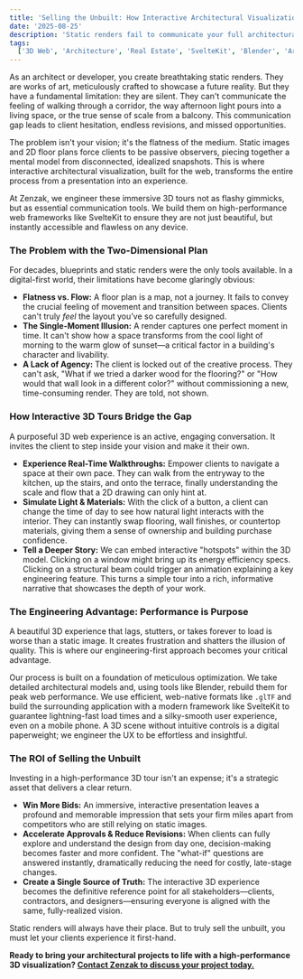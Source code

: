 ```yaml
---
title: 'Selling the Unbuilt: How Interactive Architectural Visualization Wins Clients'
date: '2025-08-25'
description: 'Static renders fail to communicate your full architectural vision. Learn how interactive 3D web experiences empower clients to explore unbuilt spaces in real-time, helping you win more bids and accelerate project approvals with high-performance visualization.'
tags:
  ['3D Web', 'Architecture', 'Real Estate', 'SvelteKit', 'Blender', 'Architectural Visualization']
---
```


As an architect or developer, you create breathtaking static renders. They are works of art, meticulously crafted to showcase a future reality. But they have a fundamental limitation: they are silent. They can't communicate the feeling of walking through a corridor, the way afternoon light pours into a living space, or the true sense of scale from a balcony. This communication gap leads to client hesitation, endless revisions, and missed opportunities.

The problem isn't your vision; it's the flatness of the medium. Static images and 2D floor plans force clients to be passive observers, piecing together a mental model from disconnected, idealized snapshots. This is where interactive architectural visualization, built for the web, transforms the entire process from a presentation into an experience.

At Zenzak, we engineer these immersive 3D tours not as flashy gimmicks, but as essential communication tools. We build them on high-performance web frameworks like SvelteKit to ensure they are not just beautiful, but instantly accessible and flawless on any device.

### The Problem with the Two-Dimensional Plan

For decades, blueprints and static renders were the only tools available. In a digital-first world, their limitations have become glaringly obvious:

- **Flatness vs. Flow:** A floor plan is a map, not a journey. It fails to convey the crucial feeling of movement and transition between spaces. Clients can't truly _feel_ the layout you’ve so carefully designed.
- **The Single-Moment Illusion:** A render captures one perfect moment in time. It can't show how a space transforms from the cool light of morning to the warm glow of sunset—a critical factor in a building's character and livability.
- **A Lack of Agency:** The client is locked out of the creative process. They can't ask, "What if we tried a darker wood for the flooring?" or "How would that wall look in a different color?" without commissioning a new, time-consuming render. They are told, not shown.

### How Interactive 3D Tours Bridge the Gap

A purposeful 3D web experience is an active, engaging conversation. It invites the client to step inside your vision and make it their own.

- **Experience Real-Time Walkthroughs:** Empower clients to navigate a space at their own pace. They can walk from the entryway to the kitchen, up the stairs, and onto the terrace, finally understanding the scale and flow that a 2D drawing can only hint at.
- **Simulate Light & Materials:** With the click of a button, a client can change the time of day to see how natural light interacts with the interior. They can instantly swap flooring, wall finishes, or countertop materials, giving them a sense of ownership and building purchase confidence.
- **Tell a Deeper Story:** We can embed interactive "hotspots" within the 3D model. Clicking on a window might bring up its energy efficiency specs. Clicking on a structural beam could trigger an animation explaining a key engineering feature. This turns a simple tour into a rich, informative narrative that showcases the depth of your work.

### The Engineering Advantage: Performance is Purpose

A beautiful 3D experience that lags, stutters, or takes forever to load is worse than a static image. It creates frustration and shatters the illusion of quality. This is where our engineering-first approach becomes your critical advantage.

Our process is built on a foundation of meticulous optimization. We take detailed architectural models and, using tools like Blender, rebuild them for peak web performance. We use efficient, web-native formats like `.glTF` and build the surrounding application with a modern framework like SvelteKit to guarantee lightning-fast load times and a silky-smooth user experience, even on a mobile phone. A 3D scene without intuitive controls is a digital paperweight; we engineer the UX to be effortless and insightful.

### The ROI of Selling the Unbuilt

Investing in a high-performance 3D tour isn't an expense; it's a strategic asset that delivers a clear return.

- **Win More Bids:** An immersive, interactive presentation leaves a profound and memorable impression that sets your firm miles apart from competitors who are still relying on static images.
- **Accelerate Approvals & Reduce Revisions:** When clients can fully explore and understand the design from day one, decision-making becomes faster and more confident. The "what-if" questions are answered instantly, dramatically reducing the need for costly, late-stage changes.
- **Create a Single Source of Truth:** The interactive 3D experience becomes the definitive reference point for all stakeholders—clients, contractors, and designers—ensuring everyone is aligned with the same, fully-realized vision.

Static renders will always have their place. But to truly sell the unbuilt, you must let your clients experience it first-hand.

**Ready to bring your architectural projects to life with a high-performance 3D visualization? [Contact Zenzak to discuss your project today.](https://zenzak.uk)**
